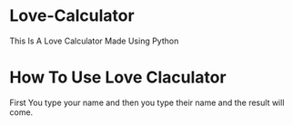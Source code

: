 # Love-Calculator
This Is A Love Calculator Made Using Python

# How To Use Love Claculator
First You type your name and then you type their name and the result will come.
